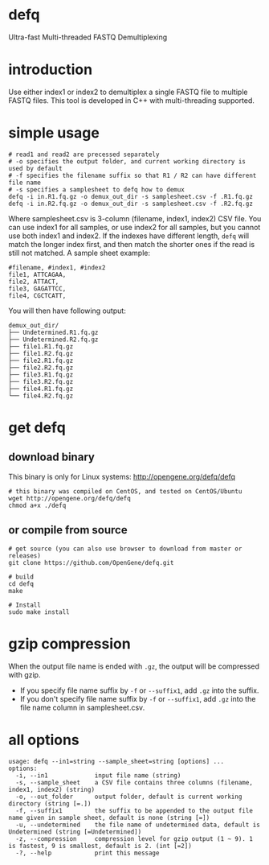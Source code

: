 # defq
Ultra-fast Multi-threaded FASTQ Demultiplexing

# introduction
Use either index1 or index2 to demultiplex a single FASTQ file to multiple FASTQ files. This tool is developed in C++ with multi-threading supported.

# simple usage
```shell
# read1 and read2 are precessed separately
# -o specifies the output folder, and current working directory is used by default
# -f specifies the filename suffix so that R1 / R2 can have different file name
# -s specifies a samplesheet to defq how to demux
defq -i in.R1.fq.gz -o demux_out_dir -s samplesheet.csv -f .R1.fq.gz
defq -i in.R2.fq.gz -o demux_out_dir -s samplesheet.csv -f .R2.fq.gz
```
Where samplesheet.csv is 3-column (filename, index1, index2) CSV file. You can use index1 for all samples, or use index2 for all samples, but you cannot use both index1 and index2. If the indexes have different length, `defq` will match the longer index first, and then match the shorter ones if the read is still not matched. A sample sheet example:
```csv
#filename, #index1, #index2
file1, ATTCAGAA,
file2, ATTACT,
file3, GAGATTCC,
file4, CGCTCATT,
```
You will then have following output:
```
demux_out_dir/
├── Undetermined.R1.fq.gz
├── Undetermined.R2.fq.gz
├── file1.R1.fq.gz
├── file1.R2.fq.gz
├── file2.R1.fq.gz
├── file2.R2.fq.gz
├── file3.R1.fq.gz
├── file3.R2.fq.gz
├── file4.R1.fq.gz
└── file4.R2.fq.gz
```

# get defq
## download binary 
This binary is only for Linux systems: http://opengene.org/defq/defq
```shell
# this binary was compiled on CentOS, and tested on CentOS/Ubuntu
wget http://opengene.org/defq/defq
chmod a+x ./defq
```
## or compile from source
```shell
# get source (you can also use browser to download from master or releases)
git clone https://github.com/OpenGene/defq.git

# build
cd defq
make

# Install
sudo make install
```

# gzip compression
When the output file name is ended with `.gz`, the output will be compressed with gzip. 
* If you specify file name suffix by `-f` or `--suffix1`, add `.gz` into the suffix.
* If you don't specify file name suffix by `-f` or `--suffix1`, add `.gz` into the file name column in samplesheet.csv.

# all options
```
usage: defq --in1=string --sample_sheet=string [options] ... 
options:
  -i, --in1             input file name (string)
  -s, --sample_sheet    a CSV file contains three columns (filename, index1, index2) (string)
  -o, --out_folder      output folder, default is current working directory (string [=.])
  -f, --suffix1         the suffix to be appended to the output file name given in sample sheet, default is none (string [=])
  -u, --undetermined    the file name of undetermined data, default is Undetermined (string [=Undetermined])
  -z, --compression     compression level for gzip output (1 ~ 9). 1 is fastest, 9 is smallest, default is 2. (int [=2])
  -?, --help            print this message
```
